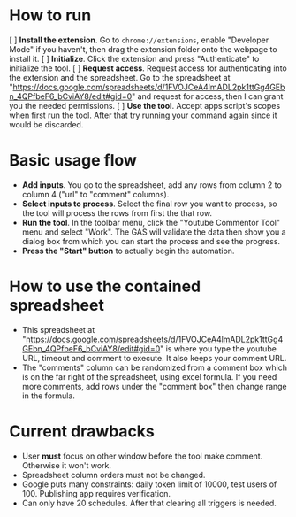 # How to run
[ ] **Install the extension**. Go to `chrome://extensions`, enable "Developer Mode" if you haven't, then drag the extension folder onto the webpage to install it.
[ ] **Initialize**. Click the extension and press "Authenticate" to initialize the tool.
[ ] **Request access**. Request access for authenticating into the extension and the spreadsheet. Go to the spreadsheet at "https://docs.google.com/spreadsheets/d/1FVOJCeA4lmADL2pk1ttGg4GEbn_4QPfbeF6_bCviAY8/edit#gid=0" and request for access, then I can grant you the needed permissions.
[ ] **Use the tool**. Accept apps script's scopes when first run the tool. After that try running your command again since it would be discarded.

# Basic usage flow
- **Add inputs**. You go to the spreadsheet, add any rows from column 2 to column 4 ("url" to "comment" columns). 
- **Select inputs to process**. Select the final row you want to process, so the tool will process the rows from first the that row.
- **Run the tool**. In the toolbar menu, click the "Youtube Commentor Tool" menu and select "Work". The GAS will validate the data then show you a dialog box from which you can start the process and see the progress.
- **Press the "Start" button** to actually begin the automation.

# How to use the contained spreadsheet
- This spreadsheet at "https://docs.google.com/spreadsheets/d/1FVOJCeA4lmADL2pk1ttGg4GEbn_4QPfbeF6_bCviAY8/edit#gid=0" is where you type the youtube URL, timeout and comment to execute. It also keeps your comment URL. 
- The "comments" column can be randomized from a comment box which is on the far right of the spreadsheet, using excel formula. If you need more comments, add rows under the "comment box" then change range in the formula.

# Current drawbacks
- User **must** focus on other window before the tool make comment. Otherwise it won't work.
- Spreadsheet column orders must not be changed.
- Google puts many constraints: daily token limit of 10000, test users of 100. Publishing app requires verification.
- Can only have 20 schedules. After that clearing all triggers is needed.
